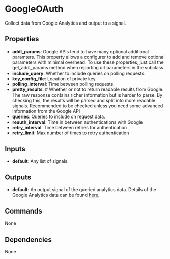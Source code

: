 GoogleOAuth
===========
Collect data from Google Analytics and output to a signal.

Properties
----------
- **addl_params**: Google APIs tend to have many optional additional paramters. This property allows a configurer to add and remove optional parameters with minimal overhead. To use these properties, just call the get_addl_params method when reporting url parameters in the subclass
- **include_query**: Whether to include queries on polling requests.
- **key_config_file**: Location of private key.
- **polling_interval**: Time between polling requests.
- **pretty_results**: # Whether or not to return readable results from Google. The raw response contains richer information but is harder to parse. By checking this, the results will be parsed and split into more readable signals. Recommended to be checked unless you need some advanced information from the Google API
- **queries**: Queries to include on request data.
- **reauth_interval**: Time in between authentications with Google
- **retry_interval**: Time between retries for authentication
- **retry_limit**: Max number of times to retry authentication

Inputs
------
- **default**: Any list of signals.

Outputs
-------
- **default**: An output signal of the queried analytics data. Details of the Google Analytics data can be found [here](https://developers.google.com/analytics/devguides/reporting/core/v3/reference#data_response).

Commands
--------
None

Dependencies
------------
None
